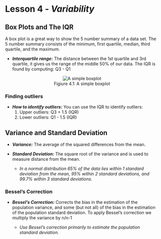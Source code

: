 # Lesson 4 - _Variability_

## Box Plots and The IQR

A box plot is a great way to show the 5 number summary of a data set. The 5 number summary consists of the minimum, first quartile, median, third quartile, and the maximum.

- **_Interquartile range:_** The distance between the 1st quartile and 3rd quartile, it gives us the range of the middle 50% of our data.
The IQR is found by computing: Q3 - Q1

<p align="center">
    <img align="center" alt="A simple boxplot" src=https://d2gne97vdumgn3.cloudfront.net/api/file/STem3CnrQSS47G6ePhZp><br/>
Figiure 4.1: A simple boxplot
</p>

### Finding outliers
-  **_How to identify outliers:_** You can use the IQR to identify outliers:
    1. Upper outliers: Q3 + 1.5 (IQR)
    2. Lower outliers: Q1 - 1.5 (IQR)

## Variance and Standard Deviation
- **_Variance:_** The average of the squared differences from the mean. 

- **_Standard Deviation:_** The square root of the variance and is used to measure distance from the mean.
     -  _In a normal distribution 65% of the data lies within 1 standard deviation from the mean,
95% within 2 standard deviations, and 99.7% within 3 standard deviations._

### Bessel’s Correction
- **_Bessel’s Correction:_** Corrects the bias in the estimation of the population
variance, and some (but not all) of the bias in the estimation of the population standard
deviation. To apply Bessel’s correction we multiply the variance by n/n-1

     -  _Use Bessel’s correction primarily to estimate the population standard deviation._
